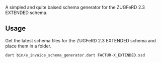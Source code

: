 A simpled and quite baised schema generator for the ZUGFeRD 2.3 EXTENDED schema. 

## Usage

Get the latest schema files for the ZUGFeRD 2.3 EXTENDED schema and place them in a folder. 

```bash
dart bin/e_invoice_schema_generator.dart FACTUR-X_EXTENDED.xsd
```
